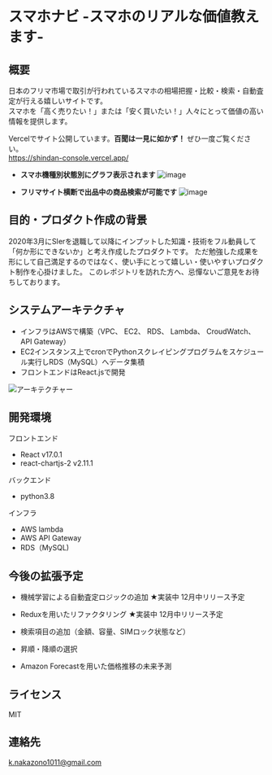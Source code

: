# スマホナビ -スマホのリアルな価値教えます-

## 概要
日本のフリマ市場で取引が行われているスマホの相場把握・比較・検索・自動査定が行える嬉しいサイトです。  
スマホを「高く売りたい！」または「安く買いたい！」人々にとって価値の高い情報を提供します。  

Vercelでサイト公開しています。**百聞は一見に如かず！** ぜひ一度ご覧ください。  
https://shindan-console.vercel.app/

* **スマホ機種別状態別にグラフ表示されます**
![image](https://user-images.githubusercontent.com/66734196/102046011-be24f980-3e1d-11eb-9b87-1be24ca28410.png)

* **フリマサイト横断で出品中の商品検索が可能です**
![image](https://user-images.githubusercontent.com/66734196/102046159-12c87480-3e1e-11eb-9b7d-92c8b849a637.png)


## 目的・プロダクト作成の背景
2020年3月にSIerを退職して以降にインプットした知識・技術をフル動員して「何か形にできないか」と考え作成したプロダクトです。
ただ勉強した成果を形にして自己満足するのではなく、使い手にとって嬉しい・使いやすいプロダクト制作を心掛けました。
このレポジトリを訪れた方へ、忌憚ないご意見をお待ちしております。  

## システムアーキテクチャ
* インフラはAWSで構築（VPC、 EC2、 RDS、 Lambda、 CroudWatch、 API Gateway）
* EC2インスタンス上でcronでPythonスクレイピングプログラムをスケジュール実行しRDS（MySQL）へデータ集積
* フロントエンドはReact.jsで開発

![アーキテクチャー](https://user-images.githubusercontent.com/66734196/102052767-efa3c200-3e29-11eb-8da9-b5eaa30b3606.png)

## 開発環境

フロントエンド
* React v17.0.1
* react-chartjs-2 v2.11.1

バックエンド
* python3.8

インフラ
* AWS lambda
* AWS API Gateway
* RDS（MySQL)

## 今後の拡張予定
* 機械学習による自動査定ロジックの追加 ★実装中 12月中リリース予定
* Reduxを用いたリファクタリング ★実装中 12月中リリース予定

* 検索項目の追加（金額、容量、SIMロック状態など）
* 昇順・降順の選択
* Amazon Forecastを用いた価格推移の未来予測

## ライセンス
MIT

## 連絡先
k.nakazono1011@gmail.com

